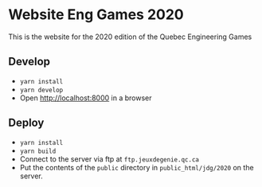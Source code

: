 # Website Eng Games 2020

This is the website for the 2020 edition of the Quebec Engineering Games

## Develop

* `yarn install`
* `yarn develop`
* Open [http://localhost:8000](http://localhost:8000) in a browser

## Deploy

* `yarn install`
* `yarn build`
* Connect to the server via ftp at `ftp.jeuxdegenie.qc.ca`
* Put the contents of the `public` directory in `public_html/jdg/2020` on the server.
